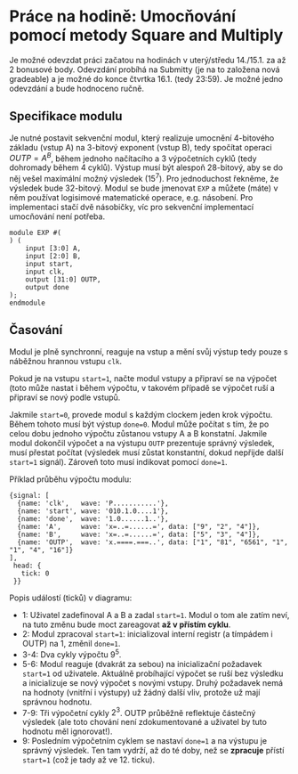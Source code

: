 # Práce na hodině: Umocňování pomocí metody Square and Multiply

Je možné odevzdat práci začatou na hodinách v uterý/středu 14./15.1. za až 2 bonusové body. Odevzdání probíhá na Submitty (je na to založena nová gradeable) a je možné do konce čtvrtka 16.1. (tedy 23:59). Je možné jedno odevzdání a bude hodnoceno ručně.

## Specifikace modulu

Je nutné postavit sekvenční modul, který realizuje umocnění 4-bitového základu (vstup A) na 3-bitový exponent (vstup B), tedy spočítat operaci $OUTP = A^B$, během jednoho načítacího a 3 výpočetních cyklů (tedy dohromady během 4 cyklů). Výstup musí být alespoň 28-bitový, aby se do něj vešel maxímální možný výsledek ($15^7$). Pro jednoduchost řekněme, že výsledek bude 32-bitový. Modul se bude jmenovat `EXP` a můžete (máte) v něm používat logisimové matematické operace, e.g. násobení. Pro implementaci stačí dvě násobičky, víc pro sekvenční implementací umocňování není potřeba.

```kroki-symbolator
module EXP #(
) (
    input [3:0] A,
    input [2:0] B,
    input start,
    input clk,
    output [31:0] OUTP,
    output done
);
endmodule
```

## Časování

Modul je plně synchronní, reaguje na vstup a mění svůj výstup tedy pouze s náběžnou hrannou vstupu `clk`.

Pokud je na vstupu `start=1`, načte modul vstupy a připraví se na výpočet (toto může nastat i během výpočtu, v takovém případě se výpočet ruší a připraví se nový podle vstupů.

Jakmile `start=0`, provede modul s každým clockem jeden krok výpočtu. Během tohoto musí být výstup `done=0`. Modul může počítat s tím, že po celou dobu jednoho výpočtu zůstanou vstupy A a B konstatní. Jakmile modul dokončil výpočet a na výstupu `OUTP` prezentuje správný výsledek, musí přestat počítat (výsledek musí zůstat konstantní, dokud nepřijde další `start=1` signál). Zároveň toto musí indikovat pomocí `done=1`.

Příklad průběhu výpočtu modulu:

```kroki-wavedrom
{signal: [
  {name: 'clk',   wave: 'P...........'},
  {name: 'start', wave: '010.1.0....1'},
  {name: 'done',  wave: '1.0......1..'},
  {name: 'A',     wave: 'x=..=......=', data: ["9", "2", "4"]},
  {name: 'B',     wave: 'x=..=......=', data: ["5", "3", "4"]},
  {name: 'OUTP',  wave: 'x.====.===..', data: ["1", "81", "6561", "1", "1", "4", "16"]}
],
 head: {
   tick: 0
 }}
```

Popis událostí (ticků) v diagramu:

- 1: Uživatel zadefinoval A a B a zadal `start=1`. Modul o tom ale zatím neví, na tuto změnu bude moct zareagovat **až v přístím cyklu**.
- 2: Modul zpracoval `start=1`: inicializoval interní registr (a tímpádem i OUTP) na 1, změnil `done=1`.
- 3-4: Dva cykly výpočtu $9^5$.
- 5-6: Modul reaguje (dvakrát za sebou) na inicializační požadavek `start=1` od uživatele. Aktuálně probíhající výpočet se ruší bez výsledku a inicializuje se nový výpočet s novými vstupy. Druhý požadavek nemá na hodnoty (vnitřní i výstupy) už žádný další vliv, protože už mají správnou hodnotu.
- 7-9: Tři výpočetní cykly $2^3$. OUTP průběžně reflektuje částečný výsledek (ale toto chování není zdokumentované a uživatel by tuto hodnotu měl ignorovat!).
- 9: Posledním výpočetním cyklem se nastaví `done=1` a na výstupu je správný výsledek. Ten tam vydrží, až do té doby, než se **zpracuje** přístí `start=1` (což je tady až ve 12. ticku).
